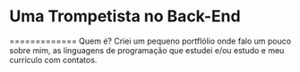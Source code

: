 # Uma Trompetista no Back-End
=============
Quem é? Criei um pequeno portflólio onde falo um pouco sobre mim, as linguagens de programação que estudei e/ou estudo e meu currículo com contatos.
